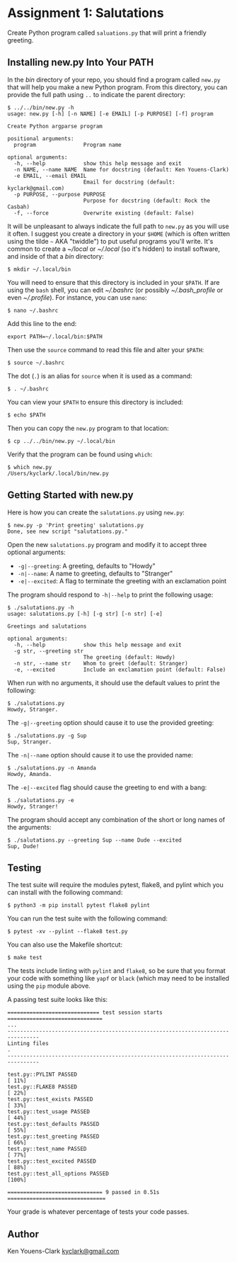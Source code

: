 # Assignment 1: Salutations

Create Python program called `saluations.py` that will print a friendly greeting.

## Installing new.py Into Your PATH

In the _bin_ directory of your repo, you should find a program called `new.py` that will help you make a new Python program.
From this directory, you can provide the full path using `..` to indicate the parent directory:

```
$ ../../bin/new.py -h
usage: new.py [-h] [-n NAME] [-e EMAIL] [-p PURPOSE] [-f] program

Create Python argparse program

positional arguments:
  program               Program name

optional arguments:
  -h, --help            show this help message and exit
  -n NAME, --name NAME  Name for docstring (default: Ken Youens-Clark)
  -e EMAIL, --email EMAIL
                        Email for docstring (default: kyclark@gmail.com)
  -p PURPOSE, --purpose PURPOSE
                        Purpose for docstring (default: Rock the Casbah)
  -f, --force           Overwrite existing (default: False)
```

It will be unpleasant to always indicate the full path to `new.py` as you will use it often.
I suggest you create a directory in your `$HOME` (which is often written using the tilde `~` AKA "twiddle") to put useful programs you'll write.
It's common to create a _~/local_ or _~/.local_ (so it's hidden) to install software, and inside of that a _bin_ directory:

```
$ mkdir ~/.local/bin
```

You will need to ensure that this directory is included in your `$PATH`.
If are using the `bash` shell, you can edit _~/.bashrc_ (or possibly _~/.bash_profile_ or even _~/.profile_).
For instance, you can use `nano`:

```
$ nano ~/.bashrc
```

Add this line to the end:

```
export PATH=~/.local/bin:$PATH
```

Then use the `source` command to read this file and alter your `$PATH`:

```
$ source ~/.bashrc
```

The dot (`.`) is an alias for `source` when it is used as a command:

```
$ . ~/.bashrc
```

You can view your `$PATH` to ensure this directory is included:

```
$ echo $PATH
```

Then you can copy the `new.py` program to that location:

```
$ cp ../../bin/new.py ~/.local/bin
```

Verify that the program can be found using `which`:

```
$ which new.py
/Users/kyclark/.local/bin/new.py
```

## Getting Started with new.py

Here is how you can create the `salutations.py` using `new.py`:

```
$ new.py -p 'Print greeting' salutations.py
Done, see new script "salutations.py."
```

Open the new `salutations.py` program and modify it to accept three optional arguments:

* `-g|--greeting`: A greeting, defaults to "Howdy"
* `-n|--name`: A name to greeting, defaults to "Stranger"
* `-e|--excited`: A flag to terminate the greeting with an exclamation point

The program should respond to `-h|--help` to print the following usage:

```
$ ./salutations.py -h
usage: salutations.py [-h] [-g str] [-n str] [-e]

Greetings and salutations

optional arguments:
  -h, --help            show this help message and exit
  -g str, --greeting str
                        The greeting (default: Howdy)
  -n str, --name str    Whom to greet (default: Stranger)
  -e, --excited         Include an exclamation point (default: False)
```

When run with no arguments, it should use the default values to print the following:

```
$ ./salutations.py
Howdy, Stranger.
```

The `-g|--greeting` option should cause it to use the provided greeting:

```
$ ./salutations.py -g Sup
Sup, Stranger.
```

The `-n|--name` option should cause it to use the provided name:

```
$ ./salutations.py -n Amanda
Howdy, Amanda.
```

The `-e|--excited` flag should cause the greeting to end with a bang:

```
$ ./salutations.py -e
Howdy, Stranger!
```

The program should accept any combination of the short or long names of the arguments:

```
$ ./salutations.py --greeting Sup --name Dude --excited
Sup, Dude!
```

## Testing

The test suite will require the modules pytest, flake8, and pylint which you can install with the following command:

```
$ python3 -m pip install pytest flake8 pylint
```

You can run the test suite with the following command:

```
$ pytest -xv --pylint --flake8 test.py
```

You can also use the Makefile shortcut:

```
$ make test
```

The tests include linting with `pylint` and `flake8`, so be sure that you format your code with something like `yapf` or `black` (which may need to be installed using the `pip` module above.

A passing test suite looks like this:

```
============================= test session starts ==============================
...
--------------------------------------------------------------------------------
Linting files
.
--------------------------------------------------------------------------------

test.py::PYLINT PASSED                                                   [ 11%]
test.py::FLAKE8 PASSED                                                   [ 22%]
test.py::test_exists PASSED                                              [ 33%]
test.py::test_usage PASSED                                               [ 44%]
test.py::test_defaults PASSED                                            [ 55%]
test.py::test_greeting PASSED                                            [ 66%]
test.py::test_name PASSED                                                [ 77%]
test.py::test_excited PASSED                                             [ 88%]
test.py::test_all_options PASSED                                         [100%]

============================== 9 passed in 0.51s ===============================
```

Your grade is whatever percentage of tests your code passes.

## Author

Ken Youens-Clark <kyclark@gmail.com>
